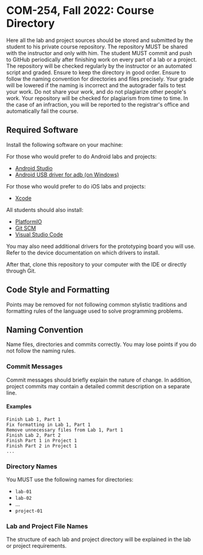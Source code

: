 # COM-254, Fall 2022: Course Directory

Here all the lab and project sources should be stored and submitted by the
student to his private course repository. The repository MUST be shared with the
instructor and only with him. The student MUST commit and push to GitHub
periodically after finishing work on every part of a lab or a project. The
repository will be checked regularly by the instructor or an automated script
and graded. Ensure to keep the directory in good order. Ensure to follow the
naming convention for directories and files precisely. Your grade will be
lowered if the naming is incorrect and the autograder fails to test your work.
Do not share your work, and do not plagiarize other people's work. Your
repository will be checked for plagiarism from time to time. In the case of an
infraction, you will be reported to the registrar's office and automatically
fail the course.

## Required Software

Install the following software on your machine:

For those who would prefer to do Android labs and projects:

* [Android Studio](https://developer.android.com/sdk/index.html)
* [Android USB driver for adb (on Windows)](https://developer.android.com/tools/extras/oem-usb.html)

For those who would prefer to do iOS labs and projects:

* [Xcode](https://developer.apple.com/xcode/resources)

All students should also install:

* [PlatformIO](https://platformio.org)
* [Git SCM](https://git-scm.com)
* [Visual Studio Code](https://code.visualstudio.com)

You may also need additional drivers for the prototyping board you will use.
Refer to the device documentation on which drivers to install.

After that, clone this repository to your computer with the IDE or directly
through Git.

## Code Style and Formatting

Points may be removed for not following common stylistic traditions and
formatting rules of the language used to solve programming problems.

## Naming Convention

Name files, directories and commits correctly. You may lose points if you do not
follow the naming rules.

### Commit Messages

Commit messages should briefly explain the nature of change. In addition,
project commits may contain a detailed commit description on a separate line.

#### Examples

```
Finish Lab 1, Part 1
Fix formatting in Lab 1, Part 1
Remove unnecessary files from Lab 1, Part 1
Finish Lab 2, Part 2
Finish Part 1 in Project 1
Finish Part 2 in Project 1
...
```

### Directory Names

You MUST use the following names for directories:

* `lab-01`
* `lab-02`
* ...
* `project-01`

### Lab and Project File Names

The structure of each lab and project directory will be explained in the lab or
project requirements.
